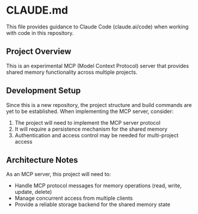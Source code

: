 # CLAUDE.md

This file provides guidance to Claude Code (claude.ai/code) when working with code in this repository.

## Project Overview

This is an experimental MCP (Model Context Protocol) server that provides shared memory functionality across multiple projects.

## Development Setup

Since this is a new repository, the project structure and build commands are yet to be established. When implementing the MCP server, consider:

1. The project will need to implement the MCP server protocol
2. It will require a persistence mechanism for the shared memory
3. Authentication and access control may be needed for multi-project access

## Architecture Notes

As an MCP server, this project will need to:

- Handle MCP protocol messages for memory operations (read, write, update, delete)
- Manage concurrent access from multiple clients
- Provide a reliable storage backend for the shared memory state
